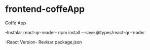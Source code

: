 # frontend-coffeApp
Coffe App

-Instalar react-qr-reader-
npm install --save @types/react-qr-reader

-React Version-
Revisar package.json
